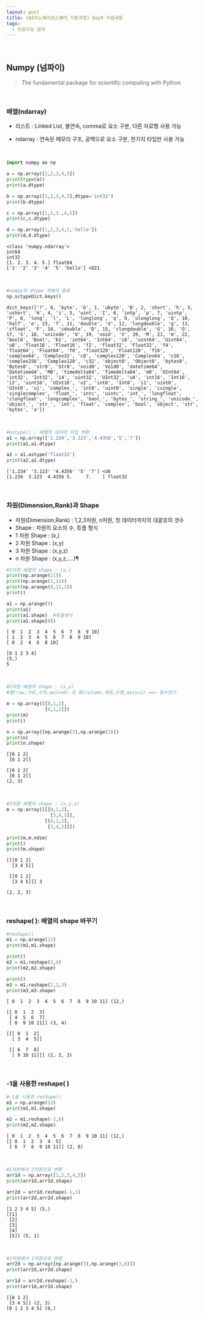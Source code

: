 ```yaml
---
layout: post
title: (AI이노베이션스퀘어_기본과정) Day9 수업내용
tags:
  - 인공지능 강의
---
```


<br>

## Numpy (넘파이)

> The fundamental package for scientific computing with Python

<br>

### 배열(ndarray)

- 리스트 : Linked List, 불연속, comma로 요소 구분, 다른 자료형 사용 가능

- ndarray : 연속된 메모리 구조, 공백으로 요소 구분, 한가지 타입만 사용 가능

<br>


```python
import numpy as np
```


```python
a = np.array([1,2,3,4,5])
print(type(a))
print(a.dtype)

b = np.array([1,2,3,4,5],dtype='int32')
print(b.dtype)

c = np.array([1,2,3.,4,5])
print(c,c.dtype)

d = np.array([1,2,3,4,5,'hello'])
print(d,d.dtype)
```

    <class 'numpy.ndarray'>
    int64
    int32
    [1. 2. 3. 4. 5.] float64
    ['1' '2' '3' '4' '5' 'hello'] <U21

<br>

```python
#numpy의 dtype 객체의 종류
np.sctypeDict.keys()
```


    dict_keys(['?', 0, 'byte', 'b', 1, 'ubyte', 'B', 2, 'short', 'h', 3, 'ushort', 'H', 4, 'i', 5, 'uint', 'I', 6, 'intp', 'p', 7, 'uintp', 'P', 8, 'long', 'l', 'L', 'longlong', 'q', 9, 'ulonglong', 'Q', 10, 'half', 'e', 23, 'f', 11, 'double', 'd', 12, 'longdouble', 'g', 13, 'cfloat', 'F', 14, 'cdouble', 'D', 15, 'clongdouble', 'G', 16, 'O', 17, 'S', 18, 'unicode', 'U', 19, 'void', 'V', 20, 'M', 21, 'm', 22, 'bool8', 'Bool', 'b1', 'int64', 'Int64', 'i8', 'uint64', 'Uint64', 'u8', 'float16', 'Float16', 'f2', 'float32', 'Float32', 'f4', 'float64', 'Float64', 'f8', 'float128', 'Float128', 'f16', 'complex64', 'Complex32', 'c8', 'complex128', 'Complex64', 'c16', 'complex256', 'Complex128', 'c32', 'object0', 'Object0', 'bytes0', 'Bytes0', 'str0', 'Str0', 'void0', 'Void0', 'datetime64', 'Datetime64', 'M8', 'timedelta64', 'Timedelta64', 'm8', 'UInt64', 'int32', 'Int32', 'i4', 'uint32', 'UInt32', 'u4', 'int16', 'Int16', 'i2', 'uint16', 'UInt16', 'u2', 'int8', 'Int8', 'i1', 'uint8', 'UInt8', 'u1', 'complex_', 'int0', 'uint0', 'single', 'csingle', 'singlecomplex', 'float_', 'intc', 'uintc', 'int_', 'longfloat', 'clongfloat', 'longcomplex', 'bool_', 'bytes_', 'string_', 'unicode_', 'object_', 'str_', 'int', 'float', 'complex', 'bool', 'object', 'str', 'bytes', 'a'])

<br>


```python
#astype() : 배열의 데이터 타입 변환
a1 = np.array(['1.234','3.123','4.4356','5','7'])
print(a1,a1.dtype)

a2 = a1.astype('float32')
print(a2,a2.dtype)
```

    ['1.234' '3.123' '4.4356' '5' '7'] <U6
    [1.234  3.123  4.4356 5.     7.    ] float32

<br>

### 차원(Dimension,Rank)과 Shape

* 차원(Dimension,Rank) : 1,2,3차원, n차원, 첫 데이터까지의 대괄호의 갯수
* Shape : 차원의 요소의 수, 튜플 형식
* 1 차원 Shape : (x,)
* 2 차원 Shape : (x,y)
* 3 차원 Shape : (x,y,z) 
* n 차원 Shape : (x,y,z,....)¶


```python
#1차원 배열의 shape : (x,)
print(np.arange(11))
print(np.arange(1,11))
print(np.arange(0,11,2))
print()

a1 = np.arange(5)
print(a1)
print(a1.shape)  #튜플형식
print(a1.shape[0])
```

    [ 0  1  2  3  4  5  6  7  8  9 10]
    [ 1  2  3  4  5  6  7  8  9 10]
    [ 0  2  4  6  8 10]
    
    [0 1 2 3 4]
    (5,)
    5

<br>

```python
#2차원 배열의 shape : (x,y)
#행(row,가로,수직,axis=0) 과 열(column,세로,수평,axis=1) ==> 필수암기

m = np.array([[0,1,2],
              [0,1,2]])
print(m)
print()

n = np.array([np.arange(3),np.arange(3)])
print(n)
print(n.shape)
```

    [[0 1 2]
     [0 1 2]]
    
    [[0 1 2]
     [0 1 2]]
    (2, 3)

<br>

```python
#3차원 배열의 shape : (x,y,z)
m = np.array([[[0,1,2],
                [3,4,5]],
              [[0,1,2],
               [3,4,5]]])

print(m,m.ndim)
print()
print(m.shape)
```

    [[[0 1 2]
      [3 4 5]]
    
     [[0 1 2]
      [3 4 5]]] 3
    
    (2, 2, 3)

<br>

### reshape( ): 배열의 shape 바꾸기


```python
#reshape()
m1 = np.arange(12)
print(m1,m1.shape)

print()
m2 = m1.reshape(3,4)
print(m2,m2.shape)

print()
m3 = m1.reshape(2,2,3)
print(m3,m3.shape)
```

    [ 0  1  2  3  4  5  6  7  8  9 10 11] (12,)
    
    [[ 0  1  2  3]
     [ 4  5  6  7]
     [ 8  9 10 11]] (3, 4)
    
    [[[ 0  1  2]
      [ 3  4  5]]
    
     [[ 6  7  8]
      [ 9 10 11]]] (2, 2, 3)

<br>

### -1을 사용한 reshape( )


```python
#-1을 사용한 reshape()
m1 = np.arange(12)
print(m1,m1.shape)

m2 = m1.reshape(-1,6)
print(m2,m2.shape)
```

    [ 0  1  2  3  4  5  6  7  8  9 10 11] (12,)
    [[ 0  1  2  3  4  5]
     [ 6  7  8  9 10 11]] (2, 6)

<br>

```python
#1차원에서 2차원으로 변환
arr1d = np.array([1,2,3,4,5])
print(arr1d,arr1d.shape)

arr2d = arr1d.reshape(-1,1)
print(arr2d,arr2d.shape)
```

    [1 2 3 4 5] (5,)
    [[1]
     [2]
     [3]
     [4]
     [5]] (5, 1)

<br>

```python
#2차원에서 1차원으로 변환
arr2d = np.array([np.arange(3),np.arange(3,6)])
print(arr2d,arr2d.shape)

arr1d = arr2d.reshape(-1,)
print(arr1d,arr1d.shape)
```

    [[0 1 2]
     [3 4 5]] (2, 3)
    [0 1 2 3 4 5] (6,)

